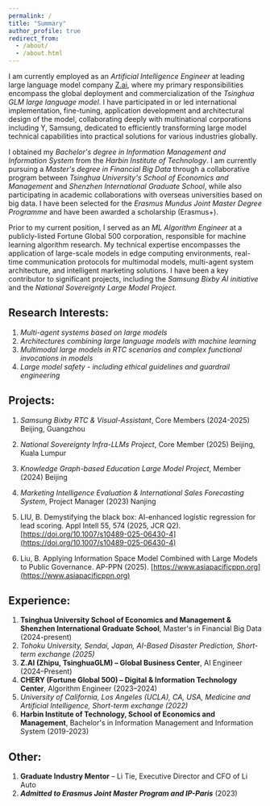 ```yaml
---
permalink: /
title: "Summary"
author_profile: true
redirect_from: 
  - /about/
  - /about.html
---
```

I am currently employed as an *Artificial Intelligence Engineer* at leading large language model company [Z.ai](https://z.ai), where my primary responsibilities encompass the global deployment and commercialization of the *Tsinghua GLM large language model*. I have participated in or led international implementation, fine-tuning, application development and architectural design of the model, collaborating deeply with multinational corporations including Y, Samsung, dedicated to efficiently transforming large model technical capabilities into practical solutions for various industries globally.

I obtained my _*Bachelor's degree in Information Management and Information System*_ from the _*Harbin Institute of Technology*_. I am currently pursuing a _*Master's degree in Financial Big Data*_ through a collaborative program between _*Tsinghua University's School of Economics and Management*_ and _*Shenzhen International Graduate School*_, while also participating in academic collaborations with overseas universities based on big data. I have been selected for the *Erasmus Mundus Joint Master Degree Programme* and have been awarded a scholarship (Erasmus+).

Prior to my current position, I served as an _*ML Algorithm Engineer*_ at a publicly-listed Fortune Global 500 corporation, responsible for machine learning algorithm research. My technical expertise encompasses the application of large-scale models in edge computing environments, real-time communication protocols for multimodal models, multi-agent system architecture, and intelligent marketing solutions. I have been a key contributor to significant projects, including the _*Samsung Bixby AI initiative*_ and the _*National Sovereignty Large Model Project*._

Research Interests:
------
1. *Multi-agent systems based on large models*
2. *Architectures combining large language models with machine learning*
3. *Multimodal large models in RTC scenarios and complex functional invocations in models*
4. *Large model safety - including ethical guidelines and guardrail engineering*

Projects:
------
1. _Samsung Bixby RTC & Visual-Assistant_, Core Members (2024-2025)  Beijing, Guangzhou
2. _National Sovereignty Infra-LLMs Project_, Core Member (2025)  Beijing, Kuala Lumpur
3. _Knowledge Graph-based Education Large Model Project_, Member (2024)  Beijing
4. _Marketing Intelligence Evaluation & International Sales Forecasting System_, Project Manager (2023)  Nanjing

1. LIU, B. Demystifying the black box: AI-enhanced logistic regression for lead scoring. Appl Intell 55, 574 (2025, JCR Q2). [https://doi.org/10.1007/s10489-025-06430-4](https://doi.org/10.1007/s10489-025-06430-4)
2. Liu, B. Applying Information Space Model Combined with Large Models to Public Governance. AP-PPN (2025). [https://www.asiapacificppn.org](https://www.asiapacificppn.org)

**Experience:**
------
1. **Tsinghua University School of Economics and Management & Shenzhen International Graduate School**, Master's in Financial Big Data (2024-present)
2. *Tohoku University, Sendai, Japan, AI-Based Disaster Prediction, Short-term exchange (2025)*
3. **Z.AI (Zhipu, TsinghuaGLM) – Global Business Center**, AI Engineer (2024–Present)
4. **CHERY (Fortune Global 500) – Digital & Information Technology Center**, Algorithm Engineer (2023–2024)
5. *University of California, Los Angeles (UCLA), CA, USA, Medicine and Artificial Intelligence, Short-term exchange (2022)*
6. **Harbin Institute of Technology, School of Economics and Management**, Bachelor's in Information Management and Information System (2019-2023)

**Other:**
------
1. **Graduate Industry Mentor** – Li Tie, Executive Director and CFO of Li Auto 
2. ***Admitted to Erasmus Joint Master Program and IP-Paris*** (2023)
